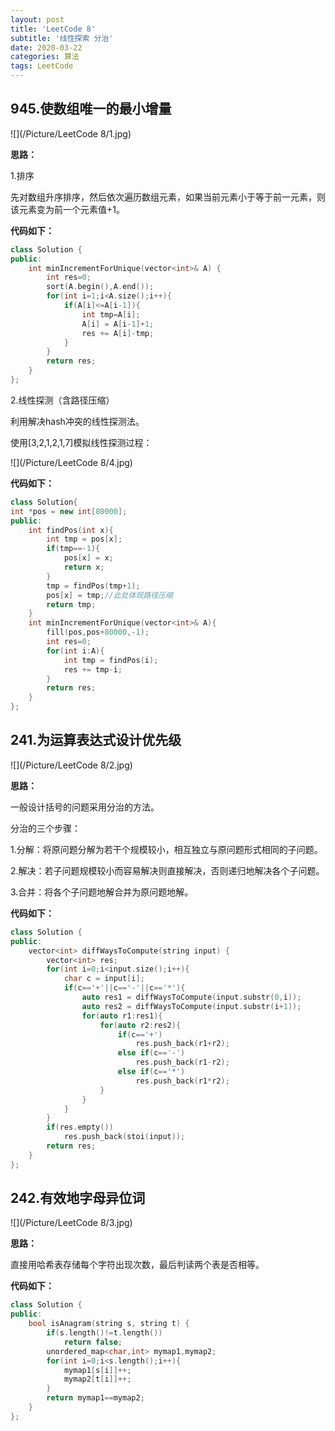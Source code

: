 ```yaml
---
layout: post
title: 'LeetCode 8'
subtitle: '线性探索 分治'
date: 2020-03-22
categories: 算法
tags: LeetCode
---
```


## 945.使数组唯一的最小增量

![](/Picture/LeetCode 8/1.jpg)

**思路：**

1.排序

先对数组升序排序，然后依次遍历数组元素，如果当前元素小于等于前一元素，则该元素变为前一个元素值+1。

**代码如下：**

```cpp
class Solution {
public:
    int minIncrementForUnique(vector<int>& A) {
    	int res=0;
    	sort(A.begin(),A.end());
    	for(int i=1;i<A.size();i++){
    		if(A[i]<=A[i-1]){
    			int tmp=A[i];
    			A[i] = A[i-1]+1;
    			res += A[i]-tmp;
    		}
    	}
    	return res;
    }
};
```

2.线性探测（含路径压缩）

利用解决hash冲突的线性探测法。

使用[3,2,1,2,1,7]模拟线性探测过程：

![](/Picture/LeetCode 8/4.jpg)

**代码如下：**

```cpp
class Solution{
int *pos = new int[80000];
public:
	int findPos(int x){
		int tmp = pos[x];
		if(tmp==-1){
			pos[x] = x;
			return x;
		}
		tmp = findPos(tmp+1);
		pos[x] = tmp;//此处体现路径压缩
		return tmp;
	}
	int minIncrementForUnique(vector<int>& A){
        fill(pos,pos+80000,-1);
		int res=0;
		for(int i:A){
			int tmp = findPos(i);
			res += tmp-i;
		}
		return res;
	}
};
```

## 241.为运算表达式设计优先级

![](/Picture/LeetCode 8/2.jpg)

**思路：**

一般设计括号的问题采用分治的方法。

分治的三个步骤：

1.分解：将原问题分解为若干个规模较小，相互独立与原问题形式相同的子问题。

2.解决：若子问题规模较小而容易解决则直接解决，否则递归地解决各个子问题。

3.合并：将各个子问题地解合并为原问题地解。

**代码如下：**

```cpp
class Solution {
public:
    vector<int> diffWaysToCompute(string input) {
    	vector<int> res;
    	for(int i=0;i<input.size();i++){
    		char c = input[i];
    		if(c=='+'||c=='-'||c=='*'){
    			auto res1 = diffWaysToCompute(input.substr(0,i));
    			auto res2 = diffWaysToCompute(input.substr(i+1));
    			for(auto r1:res1){
    				for(auto r2:res2){
    					if(c=='+')
    						res.push_back(r1+r2);
    					else if(c=='-')
    						res.push_back(r1-r2);
    					else if(c=='*')
    						res.push_back(r1*r2);
    				}
    			}
    		}
    	}
    	if(res.empty())
    		res.push_back(stoi(input));
    	return res;
    }
};
```

## 242.有效地字母异位词

![](/Picture/LeetCode 8/3.jpg)

**思路：**

直接用哈希表存储每个字符出现次数，最后判读两个表是否相等。

**代码如下：**

```cpp
class Solution {
public:
    bool isAnagram(string s, string t) {
    	if(s.length()!=t.length())
    		return false;
        unordered_map<char,int> mymap1,mymap2;
        for(int i=0;i<s.length();i++){
        	mymap1[s[i]]++;
        	mymap2[t[i]]++;
        }
        return mymap1==mymap2;
    }
};
```


